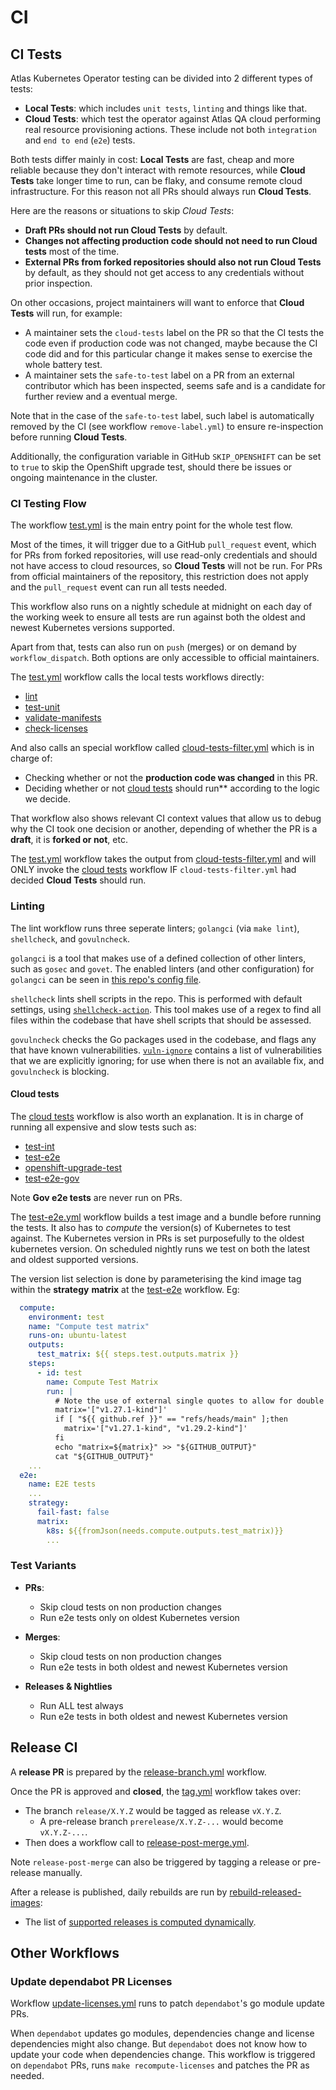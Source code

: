 # CI

## CI Tests

Atlas Kubernetes Operator testing can be divided into 2 different types of tests:

- **Local Tests**: which includes `unit tests`, `linting` and things like that.
- **Cloud Tests**: which test the operator against Atlas QA cloud performing real resource provisioning actions. These include not both `integration` and `end to end` (`e2e`) tests.

Both tests differ mainly in cost: **Local Tests** are fast, cheap and more reliable because they don't interact with remote resources, while **Cloud Tests** take longer time to run, can be flaky, and consume remote cloud infrastructure. For this reason not all PRs should always run **Cloud Tests**.

Here are the reasons or situations to skip *Cloud Tests*:

- **Draft PRs should not run Cloud Tests** by default.
- **Changes not affecting production code should not need to run Cloud tests** most of the time.
- **External PRs from forked repositories should also not run Cloud Tests** by default, as they should not get access to any credentials without prior inspection.

On other occasions, project maintainers will want to enforce that **Cloud Tests** will run, for example:

- A maintainer sets the `cloud-tests` label on the PR so that the CI tests the code even if production code was not changed, maybe because the CI code did and for this particular change it makes sense to exercise the whole battery test.
- A maintainer sets the `safe-to-test` label on a PR from an external contributor which has been inspected, seems safe and is a candidate for further review and a eventual merge.

Note that in the case of the `safe-to-test` label, such label is automatically removed by the CI (see workflow `remove-label.yml`) to ensure re-inspection before running **Cloud Tests**.

Additionally, the configuration variable in GitHub `SKIP_OPENSHIFT` can be set to `true` to skip the OpenShift upgrade test, should there be issues or ongoing maintenance in the cluster.

### CI Testing Flow

The workflow [test.yml](../../.github/workflows/test.yml) is the main entry point for the whole test flow.

Most of the times, it will trigger due to a GitHub `pull_request` event, which for PRs from forked repositories, will use read-only credentials and should not have access to cloud resources, so **Cloud Tests** will not be run. For PRs from official maintainers of the repository, this restriction does not apply and the `pull_request` event can run all tests needed.

This workflow also runs on a nightly schedule at midnight on each day of the working week to ensure all tests are run against both the oldest and newest Kubernetes versions supported.

Apart from that, tests can also run on `push` (merges) or on demand by `workflow_dispatch`. Both options are only accessible to official maintainers.

The [test.yml](../../.github/workflows/test.yml) workflow calls the local tests workflows directly:
- [lint](../../.github/workflows/lint.yaml)
- [test-unit](../../.github/workflows/test-unit.yml)
- [validate-manifests](../../.github/workflows/validate-manifests.yml)
- [check-licenses](../../.github/workflows/check-licenses.yml)

And also calls an special workflow called [cloud-tests-filter.yml](../../.github/workflows/cloud-tests-filter.yml) which is in charge of:

- Checking whether or not the **production code was changed** in this PR.
- Deciding whether or not [cloud tests](../../.github/workflows/cloud-tests.yml) should run** according to the logic we decide.

That workflow also shows relevant CI context values that allow us to debug why the CI took one decision or another, depending of whether the PR is a **draft**, it is **forked or not**, etc.

The [test.yml](../../.github/workflows/test.yml) workflow takes the output from [cloud-tests-filter.yml](../../.github/workflows/cloud-tests-filter.yml) and will ONLY invoke the [cloud tests](../../.github/workflows/cloud-tests.yml) workflow IF `cloud-tests-filter.yml` had decided **Cloud Tests** should run.

### Linting

The lint workflow runs three seperate linters; `golangci` (via `make lint`), `shellcheck`, and `govulncheck`.

`golangci` is a tool that makes use of a defined collection of other linters, such as `gosec` and `govet`. The enabled linters (and other configuration) for `golangci` can be seen in [this repo's config file](../../.golangci.yml).

`shellcheck` lints shell scripts in the repo. This is performed with default settings, using [`shellcheck-action`](https://github.com/bewuethr/shellcheck-action). This tool makes use of a regex to find all files within the codebase that have shell scripts that should be assessed.

`govulncheck` checks the Go packages used in the codebase, and flags any that have known vulnerabilities. [`vuln-ignore`](../../vuln-ignore) contains a list of vulnerabilities that we are explicitly ignoring; for use when there is not an available fix, and `govulncheck` is blocking.

#### Cloud tests

The [cloud tests](../../.github/workflows/cloud-tests.yml) workflow is also worth an explanation. It is in charge of running all expensive and slow tests such as:
- [test-int](../../.github/workflows/test-int.yaml)
- [test-e2e](../../.github/workflows/test-e2e.yml)
- [openshift-upgrade-test](../../.github/workflows/openshift-upgrade-test.yml)
- [test-e2e-gov](../../.github/workflows/test-e2e-gov.yml)

Note **Gov e2e tests** are never run on PRs.

The [test-e2e.yml](../../.github/workflows/test-e2e.yml) workflow builds a test image and a bundle before running the tests. It also has to *compute* the version(s) of Kubernetes to test against. The Kubernetes version in PRs is set purposefully to the oldest kubernetes version. On scheduled nightly runs we test on both the latest and oldest supported versions.

The version list selection is done by parameterising the kind image tag within the **strategy** **matrix** at the [test-e2e](../../.github/workflows/test-e2e.yml) workflow. Eg:

```yaml
  compute:
    environment: test
    name: "Compute test matrix"
    runs-on: ubuntu-latest
    outputs:
      test_matrix: ${{ steps.test.outputs.matrix }}
    steps:
      - id: test
        name: Compute Test Matrix
        run: |
          # Note the use of external single quotes to allow for double quotes at inline YAML array
          matrix='["v1.27.1-kind"]'
          if [ "${{ github.ref }}" == "refs/heads/main" ];then
            matrix='["v1.27.1-kind", "v1.29.2-kind"]'
          fi
          echo "matrix=${matrix}" >> "${GITHUB_OUTPUT}"
          cat "${GITHUB_OUTPUT}"
    ...
  e2e:
    name: E2E tests
    ...
    strategy:
      fail-fast: false
      matrix:
        k8s: ${{fromJson(needs.compute.outputs.test_matrix)}}
        ...
```

### Test Variants

- **PRs**:
  - Skip cloud tests on non production changes
  - Run e2e tests only on oldest Kubernetes version

- **Merges**:
  - Skip cloud tests on non production changes
  - Run e2e tests in both oldest and newest Kubernetes version

- **Releases & Nightlies**
  - Run ALL test always
  - Run e2e tests in both oldest and newest Kubernetes version

## Release CI

A **release PR** is prepared by the [release-branch.yml](../../.github/workflows/release-branch.yml) workflow.

Once the PR is approved and **closed**, the [tag.yml](../../.github/workflows/release-branch.yml) workflow takes over:
- The branch `release/X.Y.Z` would be tagged as release `vX.Y.Z`.
  - A pre-release branch `prerelease/X.Y.Z-...` would become `vX.Y.Z-...`.
- Then does a workflow call to [release-post-merge.yml](../../.github/workflows/release-opost-merge.yml).

Note `release-post-merge` can also be triggered by tagging a release or pre-release manually.

After a release is published, daily rebuilds are run by [rebuild-released-images](../../.github/workflows/rebuild-released-images.yaml):
  - The list of [supported releases is computed dynamically](../../scripts/supported-releases.sh).

## Other Workflows

### Update dependabot PR Licenses

Workflow [update-licenses.yml](../../.github/workflows/update-licenses.yml) runs to patch `dependabot`'s go module update PRs.

When `dependabot` updates go modules, dependencies change and license dependencies might also change. But `dependabot` does not know how to update your code when dependencies change. This workflow is triggered on `dependabot` PRs, runs `make recompute-licenses` and patches the PR as needed.
